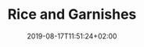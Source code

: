 ---
layout: recipe
date: 2019-08-17T11:51:24+02:00
draft: false    
title:  "Rice and Garnishes" # The title of your awesome recipe
image: awesome-recipe-image.jpg # Name of image in recipe bundle
imagecredit: https://placekitten.com/600/800 # URL to image source page, website, or creator
YouTubeID:  # The F2SYDXV1W1w part of https://www.youtube.com/watch?v=F2SYDXV1W1w
authorName: # Name of the recipe/article author
authorURL: # URL of their home website
sourceName: # Name of the source website
sourceURL: # Actual URL of the recipe itself
category: # The type of meal or course your recipe is about. For example: "dinner", "entree", or "dessert".
cuisine: # The region associated with your recipe. For example, "French", Mediterranean", or "American".
tags: # You don't have to have 3, feel free to have 10, 1, or none
  - tag1
  - tag2
  - tag3 
yield: 8
prepTime: 15
cookTime: 45

ingredients:
- 1 ¼ cup jasmine brown rice (or any variety of long-grain brown rice)
- 2 to 3 green onions/chives, sliced into thin rounds (green and white parts)
- Handful cilantro, torn
- Handful peanuts, crushed
- Sriracha/rooster sauce on the side (optional)
directions:
- Bring a large pot of water to boil.
- Once the water is boiling, pour in the rice and give it a stir. Boil the rice for 30 minutes, then turn off the heat and drain the rice. -  - - Return the rice to the pot and cover the pot. Let the rice steam that way for 10 minutes. Remove the lid, fluff the rice with a fork and season with salt to taste.
---
